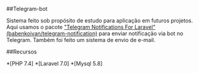 ##Telegram-bot

Sistema feito sob propósito de estudo para aplicação em futuros projetos. Aqui usamos o pacote <a href="https://github.com/babenkoivan/telegram-notifications">"Telegram Notifications For Laravel" (babenkoivan/telegram-notification)</a> para enviar notificação via bot no Telegram. Também foi feito um sistema de envio de e-mail.

##Recursos

*[PHP 7.4]
*[Laravel 7.0]
*[Mysql 5.8]
